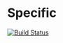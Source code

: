 # Specific

[![Build Status](https://github.com/aminya/Specific.jl/workflows/CI/badge.svg)](https://github.com/aminya/Specific.jl/actions)
